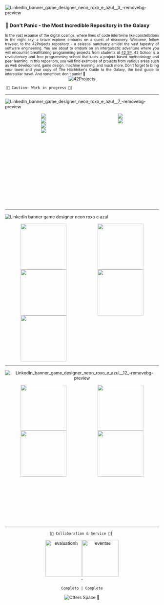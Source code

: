 ![LinkedIn_banner_game_designer_neon_roxo_e_azul__3_-removebg-preview](https://github.com/caoslourenco/42Projects/assets/18141491/a6bd5ba2-4371-4e55-8b7d-d7fb4569865a)

### 🌌 Don't Panic - the Most Incredible Repository in the Galaxy  

<div style="text-align: justify;">
  <small>
    In the vast expanse of the digital cosmos, where lines of code intertwine like constellations in the night sky, a brave explorer embarks on a quest of discovery. Welcome, fellow traveler, to the 42Projects repository - a celestial sanctuary amidst the vast tapestry of software engineering. You are about to embark on an intergalactic adventure where you will encounter breathtaking programming projects from students at <a href="https://www.42sp.org.br/">42 SP</a>. 42 School is a revolutionary and free programming school that uses a project-based methodology and peer learning. In this repository, you will find examples of projects from various areas such as web development, game design, machine learning, and much more. Don't forget to bring your towel and your copy of The Hitchhiker's Guide to the Galaxy, the best guide to interstellar travel. And remember: don't panic! 🚀
  </small>
</div>

<div align="center">
  <img src="https://user-images.githubusercontent.com/18141491/211854913-bf188958-765a-4e3f-a371-8b50d4f60357.png" alt="42Projects">
</div>

</div>

``|🚨 Caution: Work in progress 🚨| ``

***
![LinkedIn_banner_game_designer_neon_roxo_e_azul__7_-removebg-preview](https://github.com/caoslourenco/42Projects/assets/18141491/89c7a641-7f32-4f5a-8cca-337f4eda38ff)

<div align="center">
  <div style="display: grid; grid-template-columns: 1fr 1fr; grid-template-rows: repeat(2, 150px); margin: 0 auto;">
      <div style="display: flex; flex-direction: column; align-items: center;">
          <a href="https://github.com/CamillaLourenco/Libft">
              <img src="https://user-images.githubusercontent.com/18141491/213202373-98082fd7-6345-4cb7-8d93-62edeef9f4f3.png" class="img-small">
          </a>
          <a href="https://github.com/CamillaLourenco/Gnl">
              <img src="https://user-images.githubusercontent.com/18141491/212504039-c9b3a020-2fb2-4b69-ade1-06824e849583.png" class="img-small">
          </a>
          <a href="https://github.com/CamillaLourenco/Ft_printf">
              <img src="https://user-images.githubusercontent.com/18141491/212504189-56fcbae1-1c65-4f30-abf7-da0f0e9cd081.png" class="img-small">
          </a>
                  <a href="https://github.com/CamillaLourenco/BornToBeRoot">
              <img src="https://user-images.githubusercontent.com/18141491/212504264-b05aba78-5907-4082-afd6-38e5359895f6.png" class="img-small">
          </a>
      </div>
      <div style="display: flex; flex-direction: column; align-items: center;">
          <a href="https://github.com/CamillaLourenco/Fractol">
              <img src="https://user-images.githubusercontent.com/18141491/212504341-1ab0247c-b097-4e6d-8dfd-f11c40447b62.png" class="img-small">
          </a>
          <a href="https://github.com/CamillaLourenco/Pipex">
              <img src="https://user-images.githubusercontent.com/18141491/212504370-03c9f065-dc90-4b55-9605-d8f73f4b3720.png" class="img-small">
          </a>
      </div>
  </div>
</div>


  
***
 ![LinkedIn banner game designer neon roxo e azul](https://github.com/caoslourenco/42Projects/assets/18141491/a0be7563-1e57-4332-aa5c-43492d7050c4)
<div align="center">
<div style="display: grid; grid-template-columns: repeat(2, 1fr); grid-template-rows: repeat(3, 150px);">
    <a href="https://github.com/CamillaLourenco/Push_swap">
        <img src="https://github.com/caoslourenco/42Projects/assets/18141491/1385637b-76b2-4cd3-af56-9ee9e63efbc7"  style="width:150px; height:150px;">
    </a>
    <a href="https://github.com/caoslourenco/Minishell">
        <img src="https://github.com/caoslourenco/42Projects/assets/18141491/a0209193-ea83-41a6-bc85-099576aa46a9" style="width:150px; height:150px; style="width:50px; height:50px;">
    </a>
    <a href="https://github.com/caoslourenco/Philosophers42">
        <img src="https://github.com/caoslourenco/42Projects/assets/18141491/22984416-72bb-49e3-9487-07e4ffb05fae"  style="width:150px; height:150px; style="width:50px; height:50px; style="width:50px; height:50px;">
    </a>
    <a href="https://github.com/caoslourenco/Net_practice42">
        <img src="https://github.com/caoslourenco/42Projects/assets/18141491/a98c722b-a76d-42d3-bfa5-ac262fd38451"  style="width:150px; height:150px;">
    </a>
    <a href="https://github.com/caoslourenco/Cub3d42">
        <img src="https://github.com/caoslourenco/42Projects/assets/18141491/ad2d4239-1879-4efd-b618-a732dd25597a"  style="width:150px; height:150px;">
    </a>
</div>

***

![LinkedIn_banner_game_designer_neon_roxo_e_azul__12_-removebg-preview](https://github.com/caoslourenco/42Projects/assets/18141491/5af393c5-6e9b-45af-8683-d4eddcc8ba7f)

<div align="center">
<div style="display: grid; grid-template-columns: repeat(2, 1fr); grid-template-rows: repeat(3, 150px); justify-content: center; align-items: center; text-align: center;">
    <a href="https://github.com/caoslourenco/Cpp42">
        <img src="https://github.com/caoslourenco/42Projects/assets/18141491/e23467a2-e422-4b45-864d-58e3b19360e7" style="width:150px; height:150px;">
    </a>
    <a href="https://github.com/caoslourenco/Inception42">
        <img src="https://github.com/caoslourenco/42Projects/assets/18141491/589bffd3-5067-4b28-92b4-3ab7d29aedb3"  style="width:150px; height:150px;">
    </a>
    <a href="https://github.com/EmmanuelTomiyoshi/webserver">
        <img src="https://user-images.githubusercontent.com/18141491/213196935-100a4ecd-109c-4405-a431-c8632ec8e544.png"  style="width:150px; height:150px;">
    </a>
    <a href="https://github.com/tomatte/ft_transcendence">
        <img src="https://user-images.githubusercontent.com/18141491/213197064-bd602313-f363-432d-8852-c552d6db0a48.png"  style="width:150px; height:150px;">
    </a>
</div>
  
-------------------------
``|🤝 Collaboration & Service 🏅| ``
<div style="display: flex; justify-content: center; align-items: center;">
    <img src="https://github.com/caoslourenco/42Projects/assets/18141491/9a8876a5-963e-4bae-bb01-f03ab2ea604c" alt="evaluationh" width="120"/>
    <img src="https://github.com/caoslourenco/42Projects/assets/18141491/e359a825-fcbe-4411-a432-2142cda799b7" alt="eventse" width="120"/>
</div>
-
<p align="center">

``Completo | Complete``
 

<p align="center">
  <img src="https://komarev.com/ghpvc/?username=clourenco&label=Otters+Space+%F0%9F%A6%A6&color=gray" alt="Otters Space 🦦"/>
</p>
